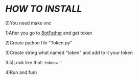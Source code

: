 # **_HOW TO INSTALL_**

0)You need make vnc

1)After you go to [BotFather](https://t.me/BotFather) and get token

2)Create python file "Token.py"

3)Create string what named "token" and add to it your token

3.5)Look like that:
`token=''`

4)Run and fun)